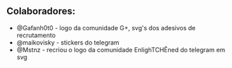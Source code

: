## Colaboradores:

* @Gafanh0t0 - logo da comunidade G+, svg's dos adesivos de recrutamento
* @maikovisky - stickers do telegram
* @Mstnz - recriou o logo da comunidade EnlighTCHÊned do telegram em svg